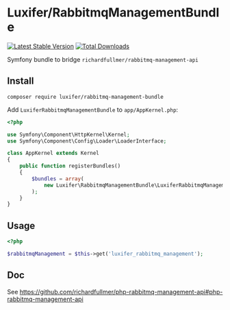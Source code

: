 # Luxifer/RabbitmqManagementBundle

[![Latest Stable Version](https://poser.pugx.org/luxifer/rabbitmq-management-bundle/v/stable.svg)](https://packagist.org/packages/luxifer/rabbitmq-management-bundle) [![Total Downloads](https://poser.pugx.org/luxifer/rabbitmq-management-bundle/downloads.svg)](https://packagist.org/packages/luxifer/rabbitmq-management-bundle)

Symfony bundle to bridge `richardfullmer/rabbitmq-management-api`

## Install

```
composer require luxifer/rabbitmq-management-bundle
```

Add `LuxiferRabbitmqManagementBundle` to `app/AppKernel.php`:

```php
<?php

use Symfony\Component\HttpKernel\Kernel;
use Symfony\Component\Config\Loader\LoaderInterface;

class AppKernel extends Kernel
{
    public function registerBundles()
    {
        $bundles = array(
            new Luxifer\RabbitmqManagementBundle\LuxiferRabbitmqManagementBundle(),
        );
    }
}
```

## Usage

```php
<?php

$rabbitmqManagement = $this->get('luxifer_rabbitmq_management');
```

## Doc

See https://github.com/richardfullmer/php-rabbitmq-management-api#php-rabbitmq-management-api
